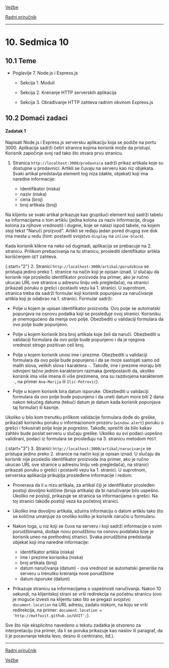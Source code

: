 [Vežbe](../../../README.md)

[Radni priručnik](../../README.md)

-----

# 10. Sedmica 10

## 10.1 Teme

- Poglavlje 7. Node.js i Express.js

   - Sekcija 1. Moduli
   
   - Sekcija 2. Kreiranje HTTP serverskih aplikacija
   
   - Sekcija 3. Obrađivanje HTTP zahteva radnim okvirom Express.js
   
## 10.2 Domaći zadaci

#### Zadatak 1

Napisati Node.js i Express.js serversku aplikaciju koja se podiže na portu 3000. Aplikacija sadrži četiri stranice kojima korisnik može da pristupi. Korisnik započinje svoj rad tako što otvara prvu stranicu.

1. Stranica `http://localhost:3000/prodavnica` sadrži prikaz artikala koje su dostupne u prodavnici. Artikli se čuvaju na serveru kao niz objekata. Svaki artikal predstavlja element tog niza (dakle, objekat) koji ima naredne informacije: 

   - identifikator (niska)
   - naziv (niska)
   - cena (broj)
   - broj artikala (broj)

Na klijentu se svaki artikal prikazuje kao grupišući element koji sadrži tabelu sa informacijama o tom artiklu (jedna kolona za naziv informacije, druga kolona za njihove vrednosti) i dugme, koje se nalazi ispod tabele, na kojem stoji tekst "Naruči proizvod". Artikli se ređaju jedan pored drugog sve dok ima mesta u redu (hint: postaviti svojstvo `display` na `inline-block`). 

Kada korisnik klikne na neko od dugmadi, aplikacija se prebacuje na 2. stranicu. Prilikom prebacivanja na tu stranicu, proslediti identifikator artikla korišćenjem `GET` zahteva.

{:start="2"}
2. Stranici `http://localhost:3000/artikal/porudzbina` se pristupa jedino preko 1. stranice na način koji je opisan iznad. U slučaju da korisnik nije prosledio identifikator proizvoda (na primer, ako je ručno ukucao URL ove stranice u adresnu liniju veb pregledača), na stranici prikazati poruku o grešci i postaviti vezu ka 1. stranici. U suprotnom, stranica treba da sadrži formular koji korisnik popunjava za naručivanje artikla koji je odabrao na 1. stranici. Formular sadrži:

   - Polje u kojem je upisan identifikator proizvoda. Ovo polje se automatski popunjava na osnovu podatka koji se prosleđuje ovoj stranici. Korisniku je onemogućeno da menja ovo polje. Obezbediti u validaciji formulara da ovo polje bude popunjeno.

   - Polje u kojem korisnik bira broj artikala koje želi da naruči. Obezbediti u validaciji formulara da ovo polje bude popunjeno i da je njegova vrednost strogo pozitivan celi broj.

   - Polje u kojem korisnik unosi ime i prezime. Obezbediti u validaciji formulara da ovo polje bude popunjeno i da se moze sastojati samo od malih slova, velikih slova i karaktera `-`. Takođe, ime i prezime moraju biti odvojeni tačno jednim karakterom razmaka (pretpostaviti da, ukoliko korisnik ima više imena ili više prezimena, ona su razdvojena karakterom `-`, na primer `Ana-Marija` ili `Ilić-Petrović`). 

   - Polje u kojem korisnik bira datum isporuke. Obezbediti u validaciji formulara da ovo polje bude popunjeno i da uneti datum mora biti 2 dana nakon tekućeg datuma (tekući datum je datum kada korisnik popunjava taj formular) ili kasnije.

Ukoliko u bilo kom trenutku prilikom validacije formulara dođe do greške, prikazati korisniku poruku u informacionom prozoru (`window.alert`) poruku o grešci i fokusirati polje koje je pogrešno. Takođe, sprečiti da bilo kakav zahtev bude poslat serveru u slučaju greške. Ukoliko su svi podaci uspešno validirani, podaci iz formulara se prosleđuju na 3. stranicu metodom `POST`.

{:start="3"}
3. Stranici `http://localhost:3000/artikal/narucivanje` se pristupa jedino preko 2. stranice na način koji je opisan iznad. U slučaju da korisnik nije prosledio identifikator proizvoda (na primer, ako je ručno ukucao URL ove stranice u adresnu liniju veb pregledača), na stranici prikazati poruku o grešci i postaviti vezu ka 1. stranici. U suprotnom, serverska aplikacija prikuplja prosleđene informacije i redom:

   - Proverava da li u nizu artikala, za artikal čiji je identifikator prosleđen postoji dovoljno količine (broja artikala) da bi naručivanje bilo uspešno. Ukoliko ne postoji, prikazuje se stranica sa informacijama o grešci. Na toj stranici takođe postoji veza ka početnoj stranici.

   - Ukoliko ima dovoljno artikala, ažurira informaciju o datom artiklu tako što se količina umanjuje za onoliko koliko je korisnik naručio u formularu.

   - Nakon toga, u niz koji se čuva na serveru i koji sadrži informacije o svim porudžbinama, dodaje novu porudžbinu na osnovu podataka koje je korisnik uneo na prethodnoj stranici. Svaka porudžbina predstavlja objekat koji ima naredne informacije: 

      - identifikator artikla (niska)
      - ime i prezime korisnika (niska)
      - broj artikala (broj)
      - datum naručivanja (datum) - ova vrednost se automatski generiše na serveru u trenutku kreiranja nove porudžbine
      - datum isporuke (datum)

   - Prikazuje stranicu sa informacijama o uspešnosti naručivanja. Nakon 10 sekundi, na klijentskoj strani se vrši redirekcija na početnu stranicu (ovo je moguće izvesti na klijentu tako što se pregazi svojstvo `document.location` na URL adresu, zadatu niskom, na koju se vrši redirekcija, na primer: `document.location = 'http://matfuvit.github.io/UVIT';`).

Sve što nije eksplicitno navedeno u tekstu zadatka je otvoreno za interpretaciju (na primer, da li se poruka prikazuje kao naslov ili paragraf, da li je poravnanje teksta levo, desno ili centrirano, itd.).

-----

[Radni priručnik](../../README.md)

[Vežbe](../../../README.md)

